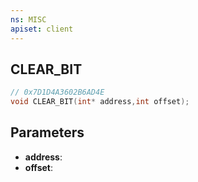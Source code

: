 ```yaml
---
ns: MISC
apiset: client
---
```

## CLEAR_BIT

```c
// 0x7D1D4A3602B6AD4E
void CLEAR_BIT(int* address,int offset);
```


## Parameters
* **address**:
* **offset**: